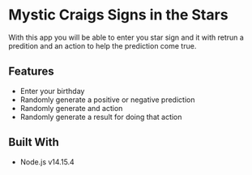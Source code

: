 # Mystic Craigs Signs in the Stars

With this app you will be able to enter you star sign and it with retrun a predition and an action to help the prediction come true.

## Features
 - Enter your birthday
 - Randomly generate a positive or negative prediction
 - Randomly generate and action
 - Randomly generate a result for doing that action

## Built With
 - Node.js v14.15.4
